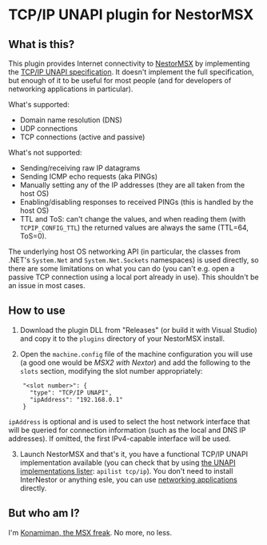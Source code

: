 # TCP/IP UNAPI plugin for NestorMSX #


## What is this? ##

This plugin provides Internet connectivity to [NestorMSX](http://github.com/konamiman/NestorMSX) by implementing the [TCP/IP UNAPI specification](http://www.konamiman.com/msx/msx-e.html#unapi). It doesn't implement the full specification, but enough of it to be useful for most people (and for developers of networking applications in particular).

What's supported:

* Domain name resolution (DNS)
* UDP connections
* TCP connections (active and passive)

What's not supported:

* Sending/receiving raw IP datagrams
* Sending ICMP echo requests (aka PINGs)
* Manually setting any of the IP addresses (they are all taken from the host OS)
* Enabling/disabling responses to received PINGs (this is handled by the host OS)
* TTL and ToS: can't change the values, and when reading them (with `TCPIP_CONFIG_TTL`) the returned values are always the same (TTL=64, ToS=0).

The underlying host OS networking API (in particular, the classes from .NET's `System.Net` and `System.Net.Sockets` namespaces) is used directly, so there are some limitations on what you can do (you can't e.g. open a passive TCP connection using a local port already in use). This shouldn't be an issue in most cases.


## How to use ##

1. Download the plugin DLL from "Releases" (or build it with Visual Studio) and copy it to the `plugins` directory of your NestorMSX install.

2. Open the `machine.config` file of the machine configuration you will use (a good one would be _MSX2 with Nextor_) and add the following to the `slots` section, modifying the slot number appropriately:

```
    "<slot number>": {
      "type": "TCP/IP UNAPI",
      "ipAddress": "192.168.0.1"
    }
```

`ipAddress` is optional and is used to select the host network interface that will be queried for connection information (such as the local and DNS IP addresses). If omitted, the first IPv4-capable interface will be used.

3. Launch NestorMSX and that's it, you have a functional TCP/IP UNAPI implementation available (you can check that by using [the UNAPI implementations lister](http://www.konamiman.com/msx/unapi/apilist.com): `apilist tcp/ip`). You don't need to install InterNestor or anything esle, you can use [networking applications](http://www.konamiman.com/msx/msx-e.html#networking) directly.

## But who am I? ##

I'm [Konamiman, the MSX freak](http://www.konamiman.com). No more, no less.
